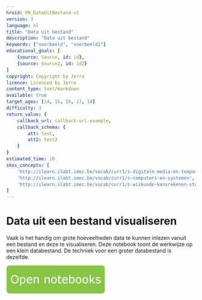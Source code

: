 ```yaml
---
hruid: PN_DataUitBestand-v1
version: 3
language: nl
title: "Data uit bestand"
description: "Data uit bestand"
keywords: ["voorbeeld", "voorbeeld2"]
educational_goals: [
    {source: Source, id: id}, 
    {source: Source2, id: id2}
]
copyright: Copyright by Jerro
licence: Licenced by Jerro
content_type: text/markdown
available: true
target_ages: [14, 15, 16, 17, 18]
difficulty: 3
return_value: {
    callback_url: callback-url-example,
    callback_schema: {
        att: test,
        att2: test2
    }
}
estimated_time: 10
skos_concepts: [
    'http://ilearn.ilabt.imec.be/vocab/curr1/s-digitale-media-en-toepassingen', 
    'http://ilearn.ilabt.imec.be/vocab/curr1/s-computers-en-systemen', 
    'http://ilearn.ilabt.imec.be/vocab/curr1/s-wiskunde-kansrekenen-statistiek'
]
---
```

# Data uit een bestand visualiseren
Vaak is het handig om grote hoeveelheden data te kunnen inlezen vanuit een bestand en deze te visualiseren. Deze notebook toont de werkwijze op een klein databestand. De techniek voor een groter databestand is dezelfde.

[![](embed/Knop.png "Knop")](https://kiks.ilabt.imec.be/jupyterhub/?id=0202 "Notebooks Data uit Bestand")
